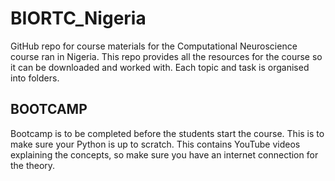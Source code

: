 # BIORTC_Nigeria
GitHub repo for course materials for the Computational Neuroscience course ran in Nigeria. This repo provides all the resources for the course so it can be downloaded and worked with. Each topic and task is organised into folders. 

## BOOTCAMP
Bootcamp is to be completed before the students start the course. This is to make sure your Python is up to scratch. This contains YouTube videos explaining the concepts, so make sure you have an internet connection for the theory. 

